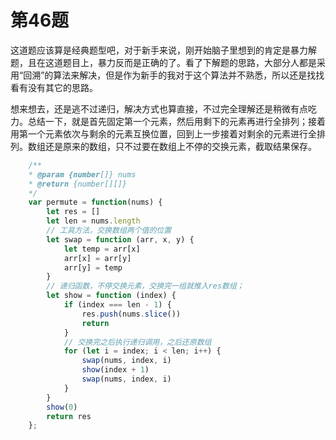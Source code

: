 # 第46题

这道题应该算是经典题型吧，对于新手来说，刚开始脑子里想到的肯定是暴力解题，且在这道题目上，暴力反而是正确的了。看了下解题的思路，大部分人都是采用“回溯”的算法来解决，但是作为新手的我对于这个算法并不熟悉，所以还是找找看有没有其它的思路。

想来想去，还是逃不过递归，解决方式也算直接，不过完全理解还是稍微有点吃力。总结一下，就是首先固定第一个元素，然后用剩下的元素再进行全排列；接着用第一个元素依次与剩余的元素互换位置，回到上一步接着对剩余的元素进行全排列。数组还是原来的数组，只不过要在数组上不停的交换元素，截取结果保存。

```js
    /**
    * @param {number[]} nums
    * @return {number[][]}
    */
    var permute = function(nums) {
        let res = []
        let len = nums.length
        // 工具方法，交换数组两个值的位置
        let swap = function (arr, x, y) {
            let temp = arr[x]
            arr[x] = arr[y]
            arr[y] = temp
        }
        // 递归函数，不停交换元素，交换完一组就推入res数组；
        let show = function (index) {
            if (index === len - 1) {
                res.push(nums.slice())
                return
            }
            // 交换完之后执行递归调用，之后还原数组
            for (let i = index; i < len; i++) {
                swap(nums, index, i)
                show(index + 1)
                swap(nums, index, i)
            }
        }
        show(0)
        return res
    };
```